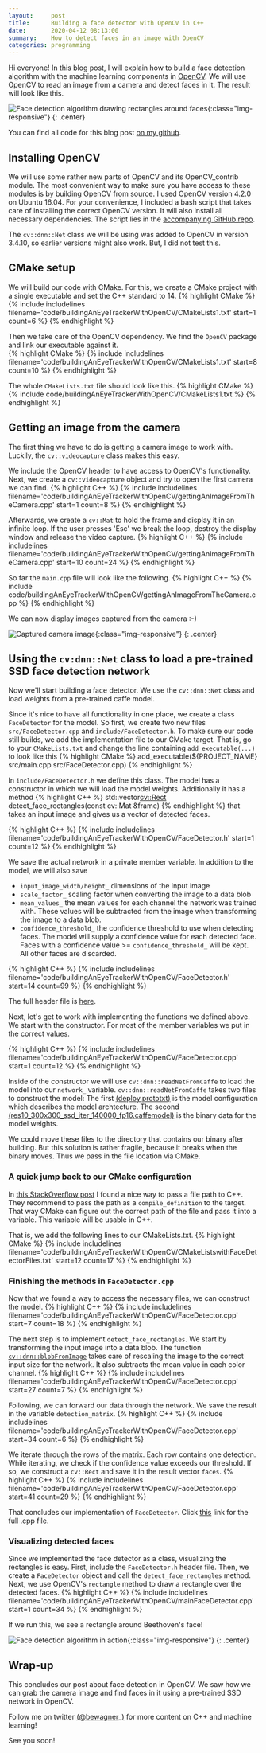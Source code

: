```yaml
---
layout:     post
title:      Building a face detector with OpenCV in C++ 
date:       2020-04-12 08:13:00
summary:    How to detect faces in an image with OpenCV
categories: programming
---
```

Hi everyone! In this blog post, I will explain how to build a face detection algorithm with the machine learning components in [OpenCV](https://opencv.org/).
We will use OpenCV to read an image from a camera and detect faces in it. The result will look like this. 

![Face detection algorithm drawing rectangles around faces](/images/2020-04/detectingFaces.gif){:class="img-responsive"}
{: .center}

You can find all code for this blog post [on my github](https://github.com/bewagner/visuals/tree/blog-post-1).

## Installing OpenCV
We will use some rather new parts of OpenCV and its OpenCV_contrib module. The most convenient way to make sure you have access to these modules is by building OpenCV from source. I used OpenCV version 4.2.0 on Ubuntu 16.04. For your convenience, I included a bash script that takes care of installing the correct OpenCV version. It will also install all necessary dependencies. The script lies in the [accompanying GitHub repo](https://github.com/bewagner/visuals/tree/blog-post-1). 

The `cv::dnn::Net` class we will be using was added to OpenCV in version 3.4.10, so earlier versions might also work. But, I did not test this.

## CMake setup
We will build our code with CMake. For this, we create a CMake project with a single executable and set the C++ standard to 14.
{% highlight CMake %}
{% include includelines filename='code/buildingAnEyeTrackerWithOpenCV/CMakeLists1.txt' start=1 count=6 %}
{% endhighlight %}

Then we take care of the OpenCV dependency. We find the `OpenCV` package and link our executable against it.  
{% highlight CMake %}
{% include includelines filename='code/buildingAnEyeTrackerWithOpenCV/CMakeLists1.txt' start=8 count=10 %}
{% endhighlight %}

The whole `CMakeLists.txt` file should look like this.
{% highlight CMake %}
{% include code/buildingAnEyeTrackerWithOpenCV/CMakeLists1.txt %}
{% endhighlight %}

## Getting an image from the camera
The first thing we have to do is getting a camera image to work with. Luckily, the `cv::videocapture` class makes this easy.

We include the OpenCV header to have access to OpenCV's functionality. Next, we create a `cv::videocapture` object and try to open the first camera we can find.
{% highlight C++ %}
{% include includelines filename='code/buildingAnEyeTrackerWithOpenCV/gettingAnImageFromTheCamera.cpp' start=1 count=8 %}
{% endhighlight %}

Afterwards, we create a `cv::Mat` to hold the frame and display it in an infinite loop. If the user presses 'Esc' we break the loop, destroy the display window and release the video capture. 
{% highlight C++ %}
{% include includelines filename='code/buildingAnEyeTrackerWithOpenCV/gettingAnImageFromTheCamera.cpp' start=10 count=24 %}
{% endhighlight %}

So far the `main.cpp` file will look like the following.
{% highlight C++ %}
{% include code/buildingAnEyeTrackerWithOpenCV/gettingAnImageFromTheCamera.cpp %}
{% endhighlight %}

We can now display images captured from the camera :-)

![Captured camera image](/images/2020-04/gettingAnImageFromTheCameraCut.gif){:class="img-responsive"}
{: .center}

## Using the `cv:dnn::Net` class to load a pre-trained SSD face detection network 

Now we'll start building a face detector. We use the `cv::dnn::Net` class and load weights from a pre-trained caffe model. 

Since it's nice to have all functionality in one place, we create a class `FaceDetector` for the model. So first, we create two new files `src/FaceDetector.cpp` and `include/FaceDetector.h`. To make sure our code still builds, we add the implementation file to our CMake target. That is, go to your `CMakeLists.txt` and change the line containing `add_executable(...)` to look like this
{% highlight CMake %}
add_executable(${PROJECT_NAME} src/main.cpp src/FaceDetector.cpp)
{% endhighlight %}


In `include/FaceDetector.h` we define this class. The model has a constructor in which we will load the model weights. Additionally it has a method 
{% highlight C++ %}
std::vector<cv::Rect> detect_face_rectangles(const cv::Mat &frame)
{% endhighlight %}
that takes an input image and gives us a vector of detected faces. 

{% highlight C++ %}
{% include includelines filename='code/buildingAnEyeTrackerWithOpenCV/FaceDetector.h' start=1 count=12 %}
{% endhighlight %}

We save the actual network in a private member variable.
In addition to the model, we will also save
- `input_image_width/height_` dimensions of the input image
- `scale_factor_` scaling factor when converting the image to a data blob
- `mean_values_` the mean values for each channel the network was trained with. These values will be subtracted from the image when transforming the image to a data blob.
- `confidence_threshold_` the confidence threshold to use when detecting faces. The model will supply a confidence value for each detected face. Faces with a confidence value >= `confidence_threshold_` will be kept. All other faces are discarded.

{% highlight C++ %}
{% include includelines filename='code/buildingAnEyeTrackerWithOpenCV/FaceDetector.h' start=14 count=99 %}
{% endhighlight %}

The full header file is [here](https://github.com/bewagner/visuals/blob/blog-post-1/include/FaceDetector.h).

Next, let's get to work with implementing the functions we defined above. We start with the constructor. For most of the member variables we put in the correct values.

{% highlight C++ %}
{% include includelines filename='code/buildingAnEyeTrackerWithOpenCV/FaceDetector.cpp' start=1 count=12 %}
{% endhighlight %}

Inside of the constructor we will use `cv::dnn::readNetFromCaffe` to load the model into our `network_` variable. `cv::dnn::readNetFromCaffe` takes two files to construct the model: The first [(deploy.prototxt)](https://github.com/bewagner/visuals/blob/blog-post-1/assets/deploy.prototxt) is the model configuration which describes the model archtecture. The second [(res10_300x300_ssd_iter_140000_fp16.caffemodel)](https://github.com/bewagner/visuals/blob/blog-post-1/assets/res10_300x300_ssd_iter_140000_fp16.caffemodel) is the binary data for the model weights.

We could move these files to the directory that contains our binary after building. 
But this solution is rather fragile, because it breaks when the binary moves.
Thus we pass in the file location via CMake.

### A quick jump back to our CMake configuration

In [this StackOverflow post](https://stackoverflow.com/questions/22259279/passing-a-cmake-variable-to-c-source-code) I found a nice way to pass a file path to C++.
They recommend to pass the path as a `compile_definition` to the target. 
That way CMake can figure out the correct path of the file and pass it into a variable. 
This variable will be usable in C++.

That is, we add the following lines to our CMakeLists.txt.
{% highlight CMake %}
{% include includelines filename='code/buildingAnEyeTrackerWithOpenCV/CMakeListswithFaceDetectorFiles.txt' start=12 count=17 %}
{% endhighlight %}

### Finishing the methods in `FaceDetector.cpp`

Now that we found a way to access the necessary files, we can construct the model.
{% highlight C++ %}
{% include includelines filename='code/buildingAnEyeTrackerWithOpenCV/FaceDetector.cpp' start=7 count=18 %}
{% endhighlight %}

The next step is to implement `detect_face_rectangles`. We start by transforming the input image into a data blob.
The function [`cv::dnn::blobFromImage`](https://www.pyimagesearch.com/2017/11/06/deep-learning-opencvs-blobfromimage-works/) takes care of rescaling the image to the correct input size for the network. It also subtracts the mean value in each color channel.
{% highlight C++ %}
{% include includelines filename='code/buildingAnEyeTrackerWithOpenCV/FaceDetector.cpp' start=27 count=7 %}
{% endhighlight %}
 
Following, we can forward our data through the network. We save the result in the variable `detection_matrix`.
{% highlight C++ %}
{% include includelines filename='code/buildingAnEyeTrackerWithOpenCV/FaceDetector.cpp' start=34 count=6 %}
{% endhighlight %}

We iterate through the rows of the matrix. Each row contains one detection. While iterating, we check if the confidence value exceeds our threshold. If so, we construct a `cv::Rect` and save it in the result vector `faces`.
{% highlight C++ %}
{% include includelines filename='code/buildingAnEyeTrackerWithOpenCV/FaceDetector.cpp' start=41 count=29 %}
{% endhighlight %}

That concludes our implementation of `FaceDetector`.
Click [this](https://github.com/bewagner/visuals/blob/blog-post-1/src/FaceDetector.cpp) link for the full .cpp file.

### Visualizing detected faces

Since we implemented the face detector as a class, visualizing the rectangles is easy. First, include the `FaceDetector.h` header file. Then, we create a `FaceDetector` object and call the `detect_face_rectangles` method. Next, we use OpenCV's `rectangle` method to draw a rectangle over the detected faces.
{% highlight C++ %}
{% include includelines filename='code/buildingAnEyeTrackerWithOpenCV/mainFaceDetector.cpp' start=1 count=34 %}
{% endhighlight %}

If we run this, we see a rectangle around Beethoven's face!

![Face detection algorithm in action](/images/2020-04/detectingFaces.gif){:class="img-responsive"}
{: .center}

## Wrap-up
This concludes our post about face detection in OpenCV. We saw how we can grab the camera image and find faces in it using a pre-trained SSD network in OpenCV.

<!--
TODO add link for next post
In the next post, we will find out how we can extract face key points from the detected faces. 
Furthermore, we will learn how we can use OpenCV to track detected points in an image. 
This will make the whole pipeline run even faster. 
-->


Follow me on twitter [(@bewagner_)](https://twitter.com/bewagner_) for more content on C++ and machine learning!

See you soon!



